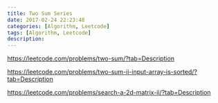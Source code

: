 ```yaml
---
title: Two Sum Series
date: 2017-02-24 22:23:48
categories: [Algorithm, Leetcode]
tags: [Algorithm, Leetcode]
description:
---
```


https://leetcode.com/problems/two-sum/?tab=Description

https://leetcode.com/problems/two-sum-ii-input-array-is-sorted/?tab=Description

https://leetcode.com/problems/search-a-2d-matrix-ii/?tab=Description